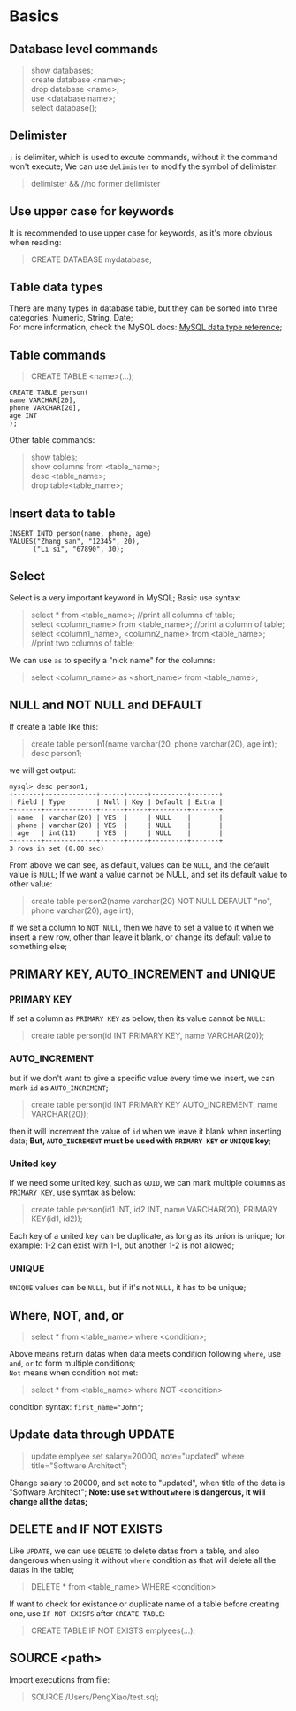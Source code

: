 # Basics
## Database level commands
> show databases;  
> create database <name\>;  
> drop database <name\>;  
> use <database name\>;  
> select database();  
## Delimister
`;` is delimiter, which is used to excute commands, without it the command won't execute; We can use `delimister` to modify the symbol of delimister:  
> delimister && //no former delimister
## Use upper case for keywords
It is recommended to use upper case for keywords, as it's more obvious when reading:
> CREATE DATABASE mydatabase;  
## Table data types
There are many types in database table, but they can be sorted into three categories: Numeric, String, Date;  
For more information, check the MySQL docs: [MySQL data type reference](https://dev.mysql.com/doc/refman/5.7/en/data-type-overview.html);
## Table commands
> CREATE TABLE <name\>(...);
```MySQL
CREATE TABLE person(
name VARCHAR[20],
phone VARCHAR[20],
age INT
);
```
Other table commands:  
> show tables;  
> show columns from <table_name\>;  
> desc <table_name>;  
> drop table<table_name\>;
## Insert data to table
```MySQL
INSERT INTO person(name, phone, age)
VALUES("Zhang san", "12345", 20),
      ("Li si", "67890", 30);
```
## Select
Select is a very important keyword in MySQL;
Basic use syntax:
> select * from <table_name\>; //print all columns of table;  
> select <column_name\> from <table_name\>; //print a column of table;  
> select <column1_name\>, <column2_name\> from <table_name\>; //print two columns of table;

We can use `as` to specify a "nick name" for the columns:
> select <column_name\> as <short_name\> from <table_name\>;
## NULL and NOT NULL and DEFAULT
If create a table like this:
> create table person1(name varchar(20, phone varchar(20), age int);  
> desc person1;  

we will get output:  
```
mysql> desc person1;
+-------+-------------+------+-----+---------+-------+
| Field | Type        | Null | Key | Default | Extra |
+-------+-------------+------+-----+---------+-------+
| name  | varchar(20) | YES  |     | NULL    |       |
| phone | varchar(20) | YES  |     | NULL    |       |
| age   | int(11)     | YES  |     | NULL    |       |
+-------+-------------+------+-----+---------+-------+
3 rows in set (0.00 sec)
```
From above we can see, as default, values can be `NULL`, and the default value is `NULL`;
If we want a value cannot be NULL, and set its default value to other value:
> create table person2(name varchar(20) NOT NULL DEFAULT "no", phone varchar(20), age int);  

If we set a column to `NOT NULL`, then we have to set a value to it when we insert a new row, other than leave it blank, or change its default value to something else;
## PRIMARY KEY, AUTO_INCREMENT and UNIQUE
### PRIMARY KEY
If set a column as `PRIMARY KEY` as below, then its value cannot be `NULL`:
> create table person(id INT PRIMARY KEY, name VARCHAR(20));  
### AUTO_INCREMENT
but if we don't want to give a specific value every time we insert, we can mark `id` as `AUTO_INCREMENT`;
> create table person(id INT PRIMARY KEY AUTO_INCREMENT, name VARCHAR(20));

then it will increment the value of `id` when we leave it blank when inserting data; **But, `AUTO_INCREMENT` must be used with `PRIMARY KEY` or `UNIQUE` key**;  
### United key
If we need some united key, such as `GUID`, we can mark multiple columns as `PRIMARY KEY`, use symtax as below:
> create table person(id1 INT, id2 INT, name VARCHAR(20), PRIMARY KEY(id1, id2));  

Each key of a united key can be duplicate, as long as its union is unique; for example: 1-2 can exist with 1-1, but another 1-2 is not allowed;
### UNIQUE
`UNIQUE` values can be `NULL`, but if it's not `NULL`, it has to be unique;  
## Where, NOT, and, or
> select * from <table_name\> where <condition\>;    

Above means return datas when data meets condition following `where`, use `and`, `or` to form multiple conditions;  
`Not` means when condition not met:  
> select * from <table_name\> where NOT <condition\>  

condition syntax: `first_name="John"`;
## Update data through UPDATE
> update emplyee set salary=20000, note="updated" where title="Software Architect";  

Change salary to 20000, and set note to "updated", when title of the data is "Software Architect"; 
**Note: use `set` without `where` is dangerous, it will change all the datas;**
## DELETE and IF NOT EXISTS
Like `UPDATE`, we can use `DELETE` to delete datas from a table, and also dangerous when using it without `where` condition as that will delete all the datas in the table;  
> DELETE * from <table_name\> WHERE <condition\>  

If want to check for existance or duplicate name of a table before creating one, use `IF NOT EXISTS` after `CREATE TABLE`:
> CREATE TABLE IF NOT EXISTS emplyees(...);
## SOURCE <path\>
Import executions from file:
> SOURCE /Users/PengXiao/test.sql;

